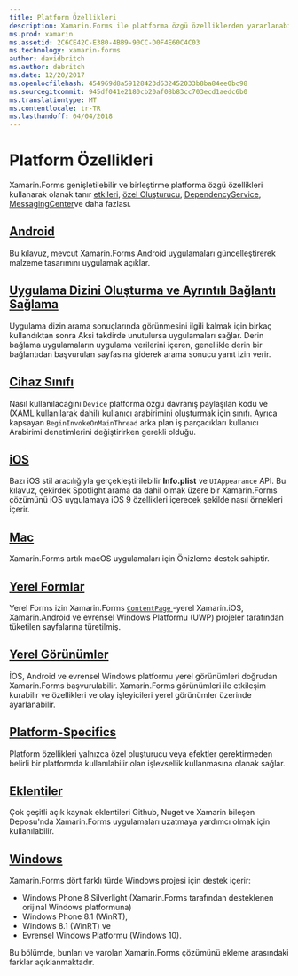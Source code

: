 ```yaml
---
title: Platform Özellikleri
description: Xamarin.Forms ile platforma özgü özelliklerden yararlanabilir
ms.prod: xamarin
ms.assetid: 2C6CE42C-E380-4BB9-90CC-D0F4E60C4C03
ms.technology: xamarin-forms
author: davidbritch
ms.author: dabritch
ms.date: 12/20/2017
ms.openlocfilehash: 454969d8a59128423d632452033b8ba84ee0bc98
ms.sourcegitcommit: 945df041e2180cb20af08b83cc703ecd1aedc6b0
ms.translationtype: MT
ms.contentlocale: tr-TR
ms.lasthandoff: 04/04/2018
---
```

# <a name="platform-features"></a>Platform Özellikleri

Xamarin.Forms genişletilebilir ve birleştirme platforma özgü özellikleri kullanarak olanak tanır [etkileri](~/xamarin-forms/app-fundamentals/effects/index.md), [özel Oluşturucu](~/xamarin-forms/app-fundamentals/custom-renderer/index.md), [DependencyService](~/xamarin-forms/app-fundamentals/dependency-service/index.md), [MessagingCenter](~/xamarin-forms/app-fundamentals/messaging-center.md)ve daha fazlası.

## <a name="androidandroidindexmd"></a>[Android](android/index.md)

Bu kılavuz, mevcut Xamarin.Forms Android uygulamaları güncelleştirerek malzeme tasarımını uygulamak açıklar.

## <a name="application-indexing-and-deep-linkingdeep-linkingmd"></a>[Uygulama Dizini Oluşturma ve Ayrıntılı Bağlantı Sağlama](deep-linking.md)

Uygulama dizin arama sonuçlarında görünmesini ilgili kalmak için birkaç kullandıktan sonra Aksi takdirde unutulursa uygulamaları sağlar. Derin bağlama uygulamaların uygulama verilerini içeren, genellikle derin bir bağlantıdan başvurulan sayfasına giderek arama sonucu yanıt izin verir.

## <a name="device-classdevicemd"></a>[Cihaz Sınıfı](device.md)

Nasıl kullanılacağını `Device` platforma özgü davranış paylaşılan kodu ve (XAML kullanılarak dahil) kullanıcı arabirimini oluşturmak için sınıfı. Ayrıca kapsayan `BeginInvokeOnMainThread` arka plan iş parçacıkları kullanıcı Arabirimi denetimlerini değiştirirken gerekli olduğu.

## <a name="iosiosindexmd"></a>[iOS](ios/index.md)

Bazı iOS stil aracılığıyla gerçekleştirilebilir **Info.plist** ve `UIAppearance` API. Bu kılavuz, çekirdek Spotlight arama da dahil olmak üzere bir Xamarin.Forms çözümünü iOS uygulamaya iOS 9 özellikleri içerecek şekilde nasıl örnekleri içerir.

## <a name="macmacmd"></a>[Mac](mac.md)

Xamarin.Forms artık macOS uygulamaları için Önizleme destek sahiptir.

## <a name="native-formsnative-formsmd"></a>[Yerel Formlar](native-forms.md)

Yerel Forms izin Xamarin.Forms [ `ContentPage` ](https://developer.xamarin.com/api/type/Xamarin.Forms.ContentPage/)-yerel Xamarin.iOS, Xamarin.Android ve evrensel Windows Platformu (UWP) projeler tarafından tüketilen sayfalarına türetilmiş.

## <a name="native-viewsnative-viewsindexmd"></a>[Yerel Görünümler](native-views/index.md)

İOS, Android ve evrensel Windows platformu yerel görünümleri doğrudan Xamarin.Forms başvurulabilir. Xamarin.Forms görünümleri ile etkileşim kurabilir ve özellikleri ve olay işleyicileri yerel görünümler üzerinde ayarlanabilir.

## <a name="platform-specificsplatform-specificsindexmd"></a>[Platform-Specifics](platform-specifics/index.md)

Platform özellikleri yalnızca özel oluşturucu veya efektler gerektirmeden belirli bir platformda kullanılabilir olan işlevsellik kullanmasına olanak sağlar.

## <a name="pluginspluginsmd"></a>[Eklentiler](plugins.md)

Çok çeşitli açık kaynak eklentileri Github, Nuget ve Xamarin bileşen Deposu'nda Xamarin.Forms uygulamaları uzatmaya yardımcı olmak için kullanılabilir.

## <a name="windowswindowsindexmd"></a>[Windows](windows/index.md)

Xamarin.Forms dört farklı türde Windows projesi için destek içerir:

* Windows Phone 8 Silverlight (Xamarin.Forms tarafından desteklenen orijinal Windows platformuna)
* Windows Phone 8.1 (WinRT),
* Windows 8.1 (WinRT) ve
* Evrensel Windows Platformu (Windows 10).

Bu bölümde, bunları ve varolan Xamarin.Forms çözümünü ekleme arasındaki farklar açıklanmaktadır.
